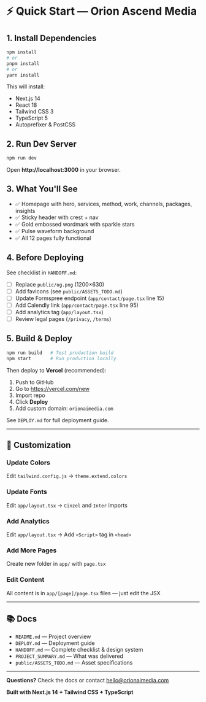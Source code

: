 # ⚡ Quick Start — Orion Ascend Media

## 1. Install Dependencies

```bash
npm install
# or
pnpm install
# or
yarn install
```

This will install:
- Next.js 14
- React 18
- Tailwind CSS 3
- TypeScript 5
- Autoprefixer & PostCSS

## 2. Run Dev Server

```bash
npm run dev
```

Open **http://localhost:3000** in your browser.

## 3. What You'll See

- ✅ Homepage with hero, services, method, work, channels, packages, insights
- ✅ Sticky header with crest + nav
- ✅ Gold embossed wordmark with sparkle stars
- ✅ Pulse waveform background
- ✅ All 12 pages fully functional

## 4. Before Deploying

See checklist in `HANDOFF.md`:

- [ ] Replace `public/og.png` (1200×630)
- [ ] Add favicons (see `public/ASSETS_TODO.md`)
- [ ] Update Formspree endpoint (`app/contact/page.tsx` line 15)
- [ ] Add Calendly link (`app/contact/page.tsx` line 95)
- [ ] Add analytics tag (`app/layout.tsx`)
- [ ] Review legal pages (`/privacy`, `/terms`)

## 5. Build & Deploy

```bash
npm run build   # Test production build
npm start       # Run production locally
```

Then deploy to **Vercel** (recommended):

1. Push to GitHub
2. Go to https://vercel.com/new
3. Import repo
4. Click **Deploy**
5. Add custom domain: `orionaimedia.com`

See `DEPLOY.md` for full deployment guide.

---

## 🎨 Customization

### Update Colors
Edit `tailwind.config.js` → `theme.extend.colors`

### Update Fonts
Edit `app/layout.tsx` → `Cinzel` and `Inter` imports

### Add Analytics
Edit `app/layout.tsx` → Add `<Script>` tag in `<head>`

### Add More Pages
Create new folder in `app/` with `page.tsx`

### Edit Content
All content is in `app/[page]/page.tsx` files — just edit the JSX

---

## 📚 Docs

- `README.md` — Project overview
- `DEPLOY.md` — Deployment guide
- `HANDOFF.md` — Complete checklist & design system
- `PROJECT_SUMMARY.md` — What was delivered
- `public/ASSETS_TODO.md` — Asset specifications

---

**Questions?** Check the docs or contact hello@orionaimedia.com

**Built with Next.js 14 + Tailwind CSS + TypeScript**



